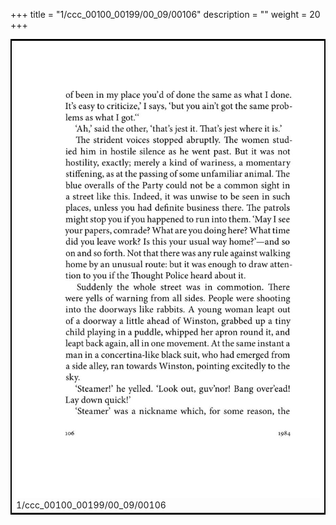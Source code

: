 +++
title = "1/ccc_00100_00199/00_09/00106"
description = ""
weight = 20
+++

<table style="border:2px solid black;max-width:800px;max-height:800px;" 
><tr><td>
<img class="center-fit-jpg"
src="/jpg_/out_jpg_1984__106.jpg">
1/ccc_00100_00199/00_09/00106
</img></td></tr></table>
